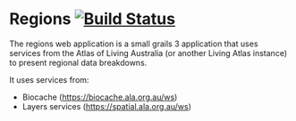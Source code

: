 # Regions [![Build Status](https://travis-ci.org/AtlasOfLivingAustralia/regions.svg?branch=master)](https://travis-ci.org/AtlasOfLivingAustralia/regions)

The regions web application is a small grails 3 application that uses services from the Atlas of Living Australia (or another Living Atlas instance)
to present regional data breakdowns.

It uses services from:

* Biocache (https://biocache.ala.org.au/ws)
* Layers services (https://spatial.ala.org.au/ws)

